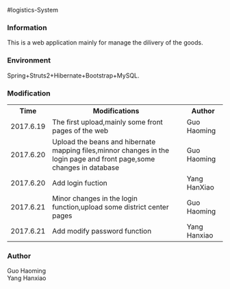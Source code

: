 #logistics-System
<h3>Information</h3>
<p>This is a web application mainly for manage the dilivery of the goods. </p>

<h3>Environment</h3>
<p>Spring+Struts2+Hibernate+Bootstrap+MySQL.</p>

<h3>Modification</h3>
<table>
<tr>
<th>Time</th>
<th>Modifications</th>
<th>Author</th>
</tr>
<tr>
<td>2017.6.19</td>
<td>The first upload,mainly some front pages of the web</td>
<td>Guo Haoming</td>
</tr>
<tr>
<td>2017.6.20</td>
<td>Upload the beans and hibernate mapping files,minnor changes in the login page and front page,some changes in database</td>
<td>Guo Haoming</td>
</tr>
<tr>
<td>2017.6.20</td>
<td>Add login fuction</td>
<td>Yang HanXiao</td>
</tr>
<tr>
<td>2017.6.21</td>
<td>Minor changes in the login function,upload some district center pages</td>
<td>Guo Haoming</td>
</tr>
<tr>
<td>2017.6.21</td>
<td>Add modify password function</td>
<td>Yang Hanxiao</td>
</tr>
</table>

<h3>Author</h3>
<p>
Guo Haoming<br/>
Yang Hanxiao<br/>
</p>
